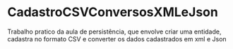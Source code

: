 # CadastroCSVConversosXMLeJson
Trabalho pratico da aula de persistência, que envolve criar uma entidade, cadastra no formato CSV e converter os dados cadastrados em xml e Json
